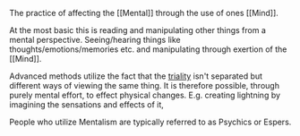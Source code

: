 The practice of affecting the [[Mental]] through the use of ones [[Mind]].

At the most basic this is reading and manipulating other things from a mental perspective. Seeing/hearing things like thoughts/emotions/memories etc. and manipulating through exertion of the [[Mind]].

Advanced methods utilize the fact that the [triality](Reality) isn't separated but different ways of viewing the same thing. It is therefore possible, through purely mental effort, to effect physical changes. E.g. creating lightning by imagining the sensations and effects of it,

People who utilize Mentalism are typically referred to as Psychics or Espers.